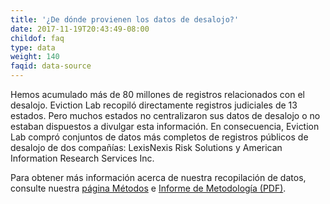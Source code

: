 ```yaml
---
title: '¿De dónde provienen los datos de desalojo?'
date: 2017-11-19T20:43:49-08:00
childof: faq
type: data
weight: 140
faqid: data-source
---
```

Hemos acumulado más de 80 millones de registros relacionados con el desalojo. Eviction Lab recopiló directamente registros judiciales de 13 estados. Pero muchos estados no centralizaron sus datos de desalojo o no estaban dispuestos a divulgar esta información. En consecuencia, Eviction Lab compró conjuntos de datos más completos de registros públicos de desalojo de dos compañías: LexisNexis Risk Solutions y American Information Research Services Inc.

Para obtener más información acerca de nuestra recopilación de datos, consulte nuestra <a href="/methods">página Métodos</a> e <a href="/docs/Eviction Lab -Methodology Report v.1.0.0.pdf" target="_blank">Informe de Metodología (PDF)</a>.